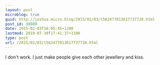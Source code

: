 ```yaml
---
layout: post
microblog: true
guid: http://joshua.micro.blog/2015/02/03/t562477013617737728.html
post_id: 38989
date: 2015-02-03T16:05:45+1100
lastmod: 2019-07-30T17:41:37+1100
type: post
url: /2015/02/03/t562477013617737728.html
---
```

I don't work. I just make people give each other jewellery and kiss.

